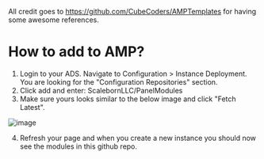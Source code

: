 All credit goes to https://github.com/CubeCoders/AMPTemplates for having some awesome references.

# How to add to AMP?
1. Login to your ADS. Navigate to Configuration > Instance Deployment. You are looking for the "Configuration Repositories" section.
2. Click add and enter: ScalebornLLC/PanelModules
3. Make sure yours looks similar to the below image and click "Fetch Latest".

![image](https://user-images.githubusercontent.com/62557492/216778555-f3266ac1-138c-4deb-a57c-57b98242906f.png)

4. Refresh your page and when you create a new instance you should now see the modules in this github repo.
